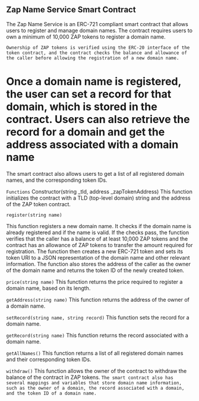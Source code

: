 ## Zap Name Service Smart Contract
The Zap Name Service is an ERC-721 compliant smart contract that allows users to register and manage domain names. The contract requires users to own a minimum of 10,000 ZAP tokens to register a domain name.

``Ownership of ZAP tokens is verified using the ERC-20 interface of the token contract, and the contract checks the balance and allowance of the caller before allowing the registration of a new domain name.``

# Once a domain name is registered, the user can set a record for that domain, which is stored in the contract. Users can also retrieve the record for a domain and get the address associated with a domain name

The smart contract also allows users to get a list of all registered domain names, and the corresponding token IDs.

```Functions```
Constructor(string _tld, address _zapTokenAddress)
This function initializes the contract with a TLD (top-level domain) string and the address of the ZAP token contract.

`register(string name)`

This function registers a new domain name. It checks if the domain name is already registered and if the name is valid. If the checks pass, the function verifies that the caller has a balance of at least 10,000 ZAP tokens and the contract has an allowance of ZAP tokens to transfer the amount required for registration. The function then creates a new ERC-721 token and sets its token URI to a JSON representation of the domain name and other relevant information. The function also stores the address of the caller as the owner of the domain name and returns the token ID of the newly created token.

`price(string name)`
This function returns the price required to register a domain name, based on its length.

`getAddress(string name)`
This function returns the address of the owner of a domain name.

`setRecord(string name, string record)`
This function sets the record for a domain name.

`getRecord(string name)`
This function returns the record associated with a domain name.

`getAllNames()`
This function returns a list of all registered domain names and their corresponding token IDs.

`withdraw()`
This function allows the owner of the contract to withdraw the balance of the contract in ZAP tokens.
``
The smart contract also has several mappings and variables that store domain name information, such as the owner of a domain, the record associated with a domain, and the token ID of a domain name.
``
